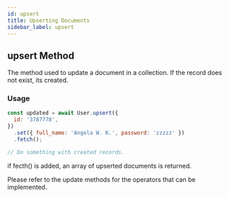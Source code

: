 ```yaml
---
id: upsert
title: Upserting Documents
sidebar_label: upsert
---
```


## upsert Method

The method used to update a document in a collection. If the record does not exist, its created.

### Usage

```js
const updated = await User.upsert({
  id: '3787778',
})
  .set({ full_name: 'Angela W. K.', password: 'zzzzz' })
  .fetch();

// Do something with created records.
```

if fecth() is added, an array of upserted documents is returned.

Please refer to the update methods for the operators that can be implemented.
